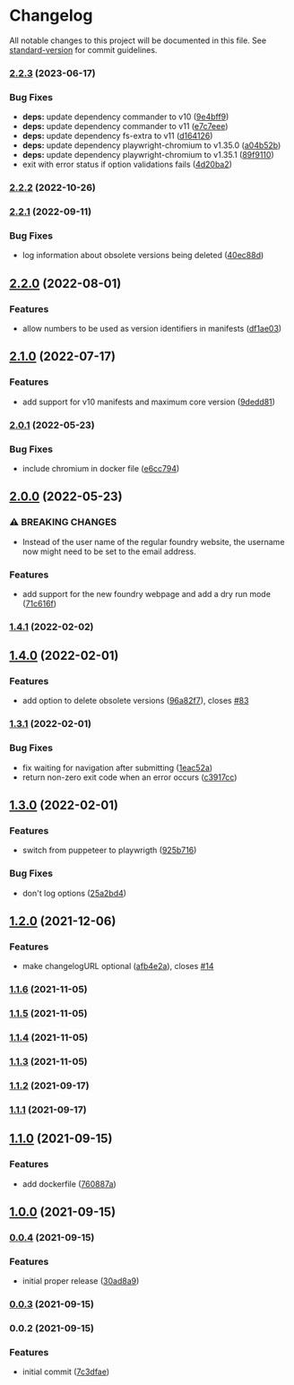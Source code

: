 # Changelog

All notable changes to this project will be documented in this file. See [standard-version](https://github.com/conventional-changelog/standard-version) for commit guidelines.

### [2.2.3](https://github.com/ghost-fvtt/foundry-publish/compare/v2.2.2...v2.2.3) (2023-06-17)


### Bug Fixes

* **deps:** update dependency commander to v10 ([9e4bff9](https://github.com/ghost-fvtt/foundry-publish/commit/9e4bff987e01ba52a1fefa6abb8b3ecf5d6250cd))
* **deps:** update dependency commander to v11 ([e7c7eee](https://github.com/ghost-fvtt/foundry-publish/commit/e7c7eee029772de76233016596da09c28d38a97b))
* **deps:** update dependency fs-extra to v11 ([d164126](https://github.com/ghost-fvtt/foundry-publish/commit/d164126c270195d713ed9c67fce4de07e0f18811))
* **deps:** update dependency playwright-chromium to v1.35.0 ([a04b52b](https://github.com/ghost-fvtt/foundry-publish/commit/a04b52bba8a38b19eac7f3fb68a9c8f08d1cda83))
* **deps:** update dependency playwright-chromium to v1.35.1 ([89f9110](https://github.com/ghost-fvtt/foundry-publish/commit/89f9110a9cf46bc33064ea0d83d7af7fc57d496b))
* exit with error status if option validations fails ([4d20ba2](https://github.com/ghost-fvtt/foundry-publish/commit/4d20ba2255397c04f6c44dc9037b3cefd9b693d1))

### [2.2.2](https://github.com/ghost-fvtt/foundry-publish/compare/v2.2.1...v2.2.2) (2022-10-26)

### [2.2.1](https://github.com/ghost-fvtt/foundry-publish/compare/v2.2.0...v2.2.1) (2022-09-11)


### Bug Fixes

* log information about obsolete versions being deleted ([40ec88d](https://github.com/ghost-fvtt/foundry-publish/commit/40ec88d221e08eef2979e6ea2dc69cd56788a6f8))

## [2.2.0](https://github.com/ghost-fvtt/foundry-publish/compare/v2.1.0...v2.2.0) (2022-08-01)


### Features

* allow numbers to be used as version identifiers in manifests ([df1ae03](https://github.com/ghost-fvtt/foundry-publish/commit/df1ae030c0c2ff72fc2fdbe4c3455259ce218bdf))

## [2.1.0](https://github.com/ghost-fvtt/foundry-publish/compare/v2.0.1...v2.1.0) (2022-07-17)


### Features

* add support for v10 manifests and maximum core version ([9dedd81](https://github.com/ghost-fvtt/foundry-publish/commit/9dedd818855a709fb3ea9ae46622a8420881dd0a))

### [2.0.1](https://github.com/ghost-fvtt/foundry-publish/compare/v2.0.0...v2.0.1) (2022-05-23)


### Bug Fixes

* include chromium in docker file ([e6cc794](https://github.com/ghost-fvtt/foundry-publish/commit/e6cc794332f17232243525ba1df8cd84c037da3d))

## [2.0.0](https://github.com/ghost-fvtt/foundry-publish/compare/v1.4.1...v2.0.0) (2022-05-23)


### ⚠ BREAKING CHANGES

* Instead of the user name of the regular foundry website, the username now might need to be set to
the email address.

### Features

* add support for the new foundry webpage and add a dry run mode ([71c616f](https://github.com/ghost-fvtt/foundry-publish/commit/71c616f5e73bc41475808f67f5613c13618f4960))

### [1.4.1](https://github.com/ghost-fvtt/foundry-publish/compare/v1.4.0...v1.4.1) (2022-02-02)

## [1.4.0](https://github.com/ghost-fvtt/foundry-publish/compare/v1.3.1...v1.4.0) (2022-02-01)


### Features

* add option to delete obsolete versions ([96a82f7](https://github.com/ghost-fvtt/foundry-publish/commit/96a82f73e6f76dbd0c05a1f239bd824919a594cd)), closes [#83](https://github.com/ghost-fvtt/foundry-publish/issues/83)

### [1.3.1](https://github.com/ghost-fvtt/foundry-publish/compare/v1.3.0...v1.3.1) (2022-02-01)


### Bug Fixes

* fix waiting for navigation after submitting ([1eac52a](https://github.com/ghost-fvtt/foundry-publish/commit/1eac52ab610bd7a3f39589d8d6561a4ec8f5adf9))
* return non-zero exit code when an error occurs ([c3917cc](https://github.com/ghost-fvtt/foundry-publish/commit/c3917cc3d09efa6ddfb978d658e5affacf00a43a))

## [1.3.0](https://github.com/ghost-fvtt/foundry-publish/compare/v1.2.0...v1.3.0) (2022-02-01)


### Features

* switch from puppeteer to playwrigth ([925b716](https://github.com/ghost-fvtt/foundry-publish/commit/925b716f33ee944832b5962b20a83ca5fb3f1bcf))


### Bug Fixes

* don't log options ([25a2bd4](https://github.com/ghost-fvtt/foundry-publish/commit/25a2bd4ad46ff38b4e9f23db0fca6c90165a5629))

## [1.2.0](https://github.com/ghost-fvtt/foundry-publish/compare/v1.1.6...v1.2.0) (2021-12-06)


### Features

* make changelogURL optional ([afb4e2a](https://github.com/ghost-fvtt/foundry-publish/commit/afb4e2a60abe5fa5aea0180c245d1874aeb4ab1d)), closes [#14](https://github.com/ghost-fvtt/foundry-publish/issues/14)

### [1.1.6](https://github.com/ghost-fvtt/foundry-publish/compare/v1.1.5...v1.1.6) (2021-11-05)

### [1.1.5](https://github.com/ghost-fvtt/foundry-publish/compare/v1.1.4...v1.1.5) (2021-11-05)

### [1.1.4](https://github.com/ghost-fvtt/foundry-publish/compare/v1.1.3...v1.1.4) (2021-11-05)

### [1.1.3](https://github.com/ghost-fvtt/foundry-publish/compare/v1.1.2...v1.1.3) (2021-11-05)

### [1.1.2](https://github.com/ghost-fvtt/foundry-publish/compare/v1.1.1...v1.1.2) (2021-09-17)

### [1.1.1](https://github.com/ghost-fvtt/foundry-publish/compare/v1.1.0...v1.1.1) (2021-09-17)

## [1.1.0](https://github.com/ghost-fvtt/foundry-publish/compare/v1.0.0...v1.1.0) (2021-09-15)


### Features

* add dockerfile ([760887a](https://github.com/ghost-fvtt/foundry-publish/commit/760887afd537df003a126bd562a3c44a6874d15f))

## [1.0.0](https://github.com/ghost-fvtt/foundry-publish/compare/v0.0.4...v1.0.0) (2021-09-15)

### [0.0.4](https://github.com/ghost-fvtt/foundry-publish/compare/v0.0.3...v0.0.4) (2021-09-15)


### Features

* initial proper release ([30ad8a9](https://github.com/ghost-fvtt/foundry-publish/commit/30ad8a9460826359d69add70d7f7e68cd3ad76d6))

### [0.0.3](https://github.com/ghost-fvtt/foundry-publish/compare/v0.0.2...v0.0.3) (2021-09-15)

### 0.0.2 (2021-09-15)


### Features

* initial commit ([7c3dfae](https://github.com/ghost-fvtt/foundry-publish/commit/7c3dfaea500502864efcfcc9359cea445dda063b))

